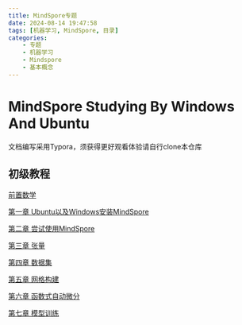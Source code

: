 ```yaml
---
title: MindSpore专题
date: 2024-08-14 19:47:58
tags: [机器学习, MindSpore, 目录]
categories: 
	- 专题
	- 机器学习
	- Mindspore
	- 基本概念
---
```


# MindSpore Studying By Windows And Ubuntu

文档编写采用Typora，须获得更好观看体验请自行clone本仓库

## 初级教程

[前置数学](../Chapters/Concept/article.html)

<!--more-->

[第一章 Ubuntu以及Windows安装MindSpore](../Chapters/First_Install/article.html)

[第二章 尝试使用MindSpore](../Chapters/Second_TryMindSpore/article.html)

[第三章 张量](../Chapters/Third_Tensor/article.html)

[第四章 数据集](../Chapters/Fourth_DataSet/article.html)

[第五章 网格构建](../Chapters/Fivth_ConstructNetwork/article.html)

[第六章 函数式自动微分](../Chapters/Sixth_FunctionAutoDifferentalCalc/article.html)

[第七章 模型训练](../Chapters/Seven_ModelTrain/article.html)